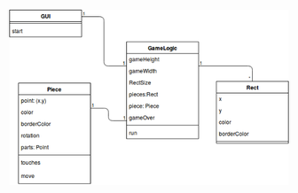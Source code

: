 ![class diagram](https://github.com/tuomasmk/otm-harjoitustyo/blob/master/dokumentointi/Tetris_classdiagram.png "Tetris class diagram")
